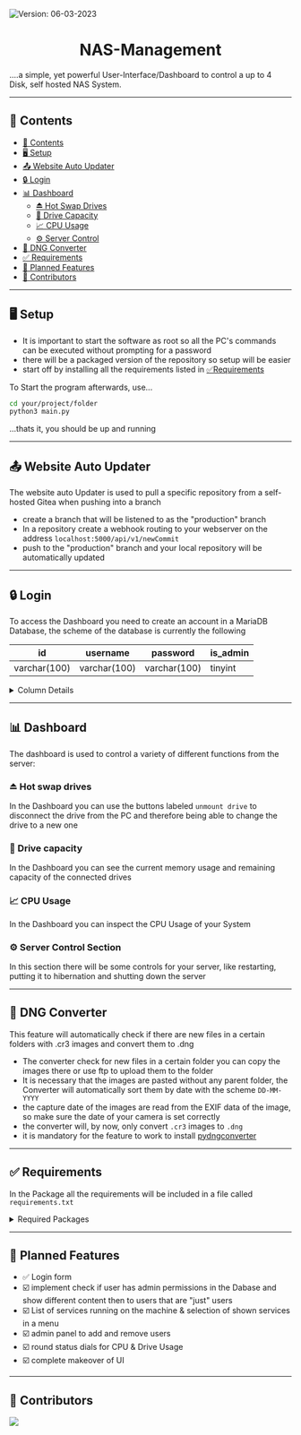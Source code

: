 ![**Version**: 06-03-2023](https://img.shields.io/badge/version-06--03--2023-blueviolet?style=flat&logo=circle)
<h1 align="center"> NAS-Management</h1>

....a simple, yet powerful User-Interface/Dashboard to control a up to 4 Disk, self hosted NAS System.

---

## 🧭 Contents
* [🧭 Contents](#-contents)
* [🖥️ Setup](#-setup)
* [📤 Website Auto Updater](#-website-auto-updater)
* [🔒 Login](#-login)
* [📊 Dashboard](#-dashboard)
  * [⏏️ Hot Swap Drives](#-hot-swap-drives)
  * [💾 Drive Capacity](#-drive-capacity)
  * [📈 CPU Usage](#-cpu-usage)
  * [⚙️ Server Control](#-server-control-section)
* [🔁 DNG Converter](#-dng-converter)
* [✅ Requirements](#-requirements)
* [🥅 Planned Features](#-planned-features)
* [👥 Contributors](#-contributors)
---
## 🖥️ Setup

- It is important to start the software as root so all the PC's commands can be executed without prompting for a password
- there will be a packaged version of the repository so setup will be easier
- start off by installing all the requirements listed in [✅Requirements](#-requirements)

To Start the program afterwards, use...

```bash
cd your/project/folder
python3 main.py
```
...thats it, you should be up and running

---

## 📤 Website Auto Updater

The website auto Updater is used to pull a specific repository from a self-hosted Gitea when pushing into a branch
- create a branch that will be listened to as the "production" branch
- In a repository create a webhook routing to your webserver on the address `localhost:5000/api/v1/newCommit` 
- push to the "production" branch and your local repository will be automatically updated

---

## 🔒 Login
To access the Dashboard you need to create an account in a MariaDB Database, the scheme of the database is currently the following

| id           | username     | password     | is_admin |
|--------------|--------------|--------------|----------|
| varchar(100) | varchar(100) | varchar(100) | tinyint  |   

<details>
  <summary>Column Details</summary>

- id (uuid4 string)
- username (str)
- password (sha256 hash)
- is_admin (boolean)
  
</details>

---

## 📊 Dashboard
The dashboard is used to control a variety of different functions from the server:

### ⏏️ Hot swap drives
In the Dashboard you can use the buttons labeled `unmount drive` to disconnect the drive from the PC and therefore being able to change the drive to a new one

### 💾 Drive capacity
In the Dashboard you can see the current memory usage and remaining capacity of the connected drives

### 📈 CPU Usage
In the Dashboard you can inspect the CPU Usage of your System

### ⚙️ Server Control Section
In this section there will be some controls for your server, like restarting, putting it to hibernation and shutting down the server

---
## 🔁 DNG Converter
This feature will automatically check if there are new files in a certain folders with .cr3 images and convert them to .dng

- The converter check for new files in a certain folder you can copy the images there or use ftp to upload them to the folder
- It is necessary that the images are pasted without any parent folder, the Converter will automatically sort them by date with the scheme `DD-MM-YYYY` 
- the capture date of the images are read from the EXIF data of the image, so make sure the date of your camera is set correctly
- the converter will, by now, only convert `.cr3` images to `.dng`
- it is mandatory for the feature to work to install [pydngconverter](https://github.com/BradenM/pydngconverter)

---

## ✅ Requirements

In the Package all the requirements will be included in a file called `requirements.txt`
<details>
  <summary>Required Packages</summary>

| Package          |
|------------------|
| ✅ Flask          |
| ✅ pydngconverter |
| ✅ PIL            |
| ✅ MariaDB        |
| ✅ requests       |
| ✅ os             |
| ✅ shutil         |
| ✅ psutil         |
| ✅ re             |
| ✅ hashlib        |
| ✅ asyncio        |             

 It is also necessary to install following packages manually with:

```bash
sudo apt-get install libmariadb3 libmariadb-dev
sudo apt-get install gcc python3-dev
```

</details>

---

## 🥅 Planned Features

-  ✅ Login form 
- ☑️ implement check if user has admin permissions in the Dabase and show different content then to users that are "just" users
- ☑️ List of services running on the machine & selection of shown services in a menu
- ☑️ admin panel to add and remove users
- ☑️ round status dials for CPU & Drive Usage
- ☑️ complete makeover of UI

---

## 👥 Contributors

<img src = "https://contrib.rocks/image?repo=AgentSchmisch/NAS_mgmt"/>
